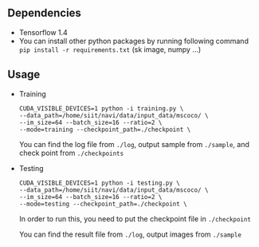 ## Dependencies

- Tensorflow 1.4
- You can install other python packages by running following command
  `pip install -r requirements.txt` 
  (sk image, numpy ...)



## Usage

- Training

    ```shell
    CUDA_VISIBLE_DEVICES=1 python -i training.py \
    --data_path=/home/siit/navi/data/input_data/mscoco/ \
    --im_size=64 --batch_size=16 --ratio=2 \
    --mode=training --checkpoint_path=./checkpoint \
    ```

    You can find the log file from `./log`, output sample from `./sample`, and check point from `./checkpoints`

     

- Testing 

    ```shell
    CUDA_VISIBLE_DEVICES=1 python -i testing.py \
    --data_path=/home/siit/navi/data/input_data/mscoco/ \
    --im_size=64 --batch_size=16 --ratio=2 \
    --mode=testing --checkpoint_path=./checkpoint \
    ```

    In order to run this, you need to put the checkpoint file in `./checkpoint`

    You can find the result file from `./log`, output images from `./sample`


